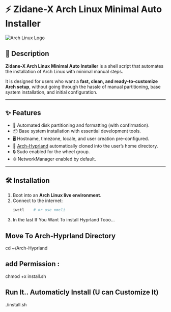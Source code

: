 # ⚡ Zidane-X Arch Linux Minimal Auto Installer

![Arch Linux Logo](https://upload.wikimedia.org/wikipedia/commons/a/a5/Archlinux-icon-crystal-64.svg)

## 📌 Description
**Zidane-X Arch Linux Minimal Auto Installer** is a shell script that automates the installation of Arch Linux with minimal manual steps.  

It is designed for users who want a **fast, clean, and ready-to-customize Arch setup**, without going through the hassle of manual partitioning, base system installation, and initial configuration.

---

## ✨ Features
- 🚀 Automated disk partitioning and formatting (with confirmation).  
- 📦 Base system installation with essential development tools.  
- 🖥️ Hostname, timezone, locale, and user creation pre-configured.  
- 🔗 [Arch-Hyprland](https://github.com/JaKooLit/Arch-Hyprland) automatically cloned into the user’s home directory.  
- 🔒 Sudo enabled for the wheel group.  
- 🌐 NetworkManager enabled by default.  

---

## 🛠️ Installation

1. Boot into an **Arch Linux live environment**.  
2. Connect to the internet:
   ```bash
   iwctl    # or use nmcli
   
3. In the last If You Want To install Hyprland Tooo...

## Move To Arch-Hyprland Directory
cd ~/Arch-Hyprland

## add Permission :
chmod +x install.sh

## Run It.. Automaticly Install (U can Customize It)
./install.sh
